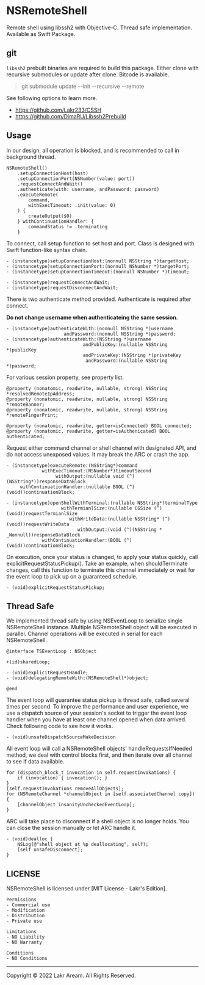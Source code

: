 # NSRemoteShell

Remote shell using libssh2 with Objective-C. Thread safe implementation. Available as Swift Package.

## git

`libssh2` prebuilt binaries are required to build this package. Either clone with recursive submodules or update after clone. Bitcode is available.

> git submodule update --init --recursive --remote

See following options to learn more.

- https://github.com/Lakr233/CSSH 
- https://github.com/DimaRU/Libssh2Prebuild

## Usage

In our design, all operation is blocked, and is recommended to call in background thread.

```
NSRemoteShell()
    .setupConnectionHost(host)
    .setupConnectionPort(NSNumber(value: port))
    .requestConnectAndWait()
    .authenticate(with: username, andPassword: password)
    .executeRemote(
        command,
        withExecTimeout: .init(value: 0)
    ) {
        createOutput($0) 
    } withContinuationHandler: {
        commandStatus != .terminating
    }
```

To connect, call setup function to set host and port. Class is designed with Swift function-like syntax chain.

```
- (instancetype)setupConnectionHost:(nonnull NSString *)targetHost;
- (instancetype)setupConnectionPort:(nonnull NSNumber *)targetPort;
- (instancetype)setupConnectionTimeout:(nonnull NSNumber *)timeout;

- (instancetype)requestConnectAndWait;
- (instancetype)requestDisconnectAndWait;
```

There is two authenticate method provided. Authenticate is required after connect.

**Do not change username when authenticateing the same session.**

```
- (instancetype)authenticateWith:(nonnull NSString *)username
                     andPassword:(nonnull NSString *)password;
- (instancetype)authenticateWith:(NSString *)username
                            andPublicKey:(nullable NSString *)publicKey
                            andPrivateKey:(NSString *)privateKey
                             andPassword:(nullable NSString *)password;
```

For various session property, see property list.

```
@property (nonatomic, readwrite, nullable, strong) NSString *resolvedRemoteIpAddress;
@property (nonatomic, readwrite, nullable, strong) NSString *remoteBanner;
@property (nonatomic, readwrite, nullable, strong) NSString *remoteFingerPrint;

@property (nonatomic, readwrite, getter=isConnected) BOOL connected;
@property (nonatomic, readwrite, getter=isAuthenicated) BOOL authenticated;
```

Request either command channel or shell channel with designated API, and do not access unexposed values. It may break the ARC or crash the app.

```
- (instancetype)executeRemote:(NSString*)command
             withExecTimeout:(NSNumber*)timeoutSecond
                  withOutput:(nullable void (^)(NSString*))responseDataBlock
     withContinuationHandler:(nullable BOOL (^)(void))continuationBlock;

- (instancetype)openShellWithTerminal:(nullable NSString*)terminalType
                    withTermianlSize:(nullable CGSize (^)(void))requestTermianlSize
                       withWriteData:(nullable NSString* (^)(void))requestWriteData
                          withOutput:(void (^)(NSString * _Nonnull))responseDataBlock
             withContinuationHandler:(BOOL (^)(void))continuationBlock;
```

On execution, once your status is changed, to apply your status quickly, call explicitRequestStatusPickup(). Take an example, when shouldTerminate changes, call this function to terminate this channel immediately or wait for the event loop to pick up on a guaranteed schedule.

```
- (void)explicitRequestStatusPickup;
```

## Thread Safe

We implemented thread safe by using NSEventLoop to serialize single NSRemoteShell instance. Multiple NSRemoteShell object will be executed in parallel. Channel operations will be executed in serial for each NSRemoteShell.

```
@interface TSEventLoop : NSObject

+(id)sharedLoop;

- (void)explicitRequestHandle;
- (void)delegatingRemoteWith:(NSRemoteShell*)object;

@end
```

The event loop will guarantee status pickup is thread safe, called several times per second. To improve the performance and user experience, we use a dispatch source of your session's socket to trigger the event loop handler when you have at least one channel opened when data arrived. Check following code to see how it works.

```
- (void)unsafeDispatchSourceMakeDecision
```

All event loop will call a NSRemoteShell objects' handleRequestsIfNeeded method, we deal with control blocks first, and then iterate over all channel to see if data available.

```
for (dispatch_block_t invocation in self.requestInvokations) {
    if (invocation) { invocation(); }
}
[self.requestInvokations removeAllObjects];
for (NSRemoteChannel *channelObject in [self.associatedChannel copy]) {
    [channelObject insanityUncheckedEventLoop];
}
```

ARC will take place to disconnect if a shell object is no longer holds. You can close the session manually or let ARC handle it.

```
- (void)dealloc {
    NSLog(@"shell object at %p deallocating", self);
    [self unsafeDisconnect];
}
```

## LICENSE

NSRemoteShell is licensed under [MIT License - Lakr's Edition].

```
Permissions
- Commercial use
- Modification
- Distribution
- Private use

Limitations
- NO Liability
- NO Warranty

Conditions
- NO Conditions
```

---

Copyright © 2022 Lakr Aream. All Rights Reserved.
